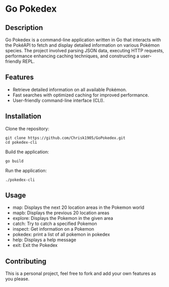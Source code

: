 # Go Pokedex 

## Description
Go Pokedex is a command-line application written in Go that interacts with the PokéAPI to fetch and display detailed information on various Pokémon species. The project involved parsing JSON data, executing HTTP requests, performance enhancing caching techniques, and constructing a user-friendly REPL.

## Features
- Retrieve detailed information on all available Pokémon.
- Fast searches with optimized caching for improved performance.
- User-friendly command-line interface (CLI).

## Installation
Clone the repository:
```
git clone https://github.com/Chrisk1905/GoPokedex.git
cd pokedex-cli
```
Build the application:
```
go build
```
Run the application:
```
./pokedex-cli
```

## Usage
- map: Displays the next 20 location areas in the Pokemon world 
- mapb: Displays the previous 20 location areas 
- explore: Displays the Pokemon in the given area 
- catch: Try to catch a specified Pokemon 
- inspect: Get information on a Pokemon 
- pokedex: print a list of all pokemon in pokedex 
- help: Displays a help message 
- exit: Exit the Pokedex


## Contributing
This is a personal project, feel free to fork and add your own features as you please. 

